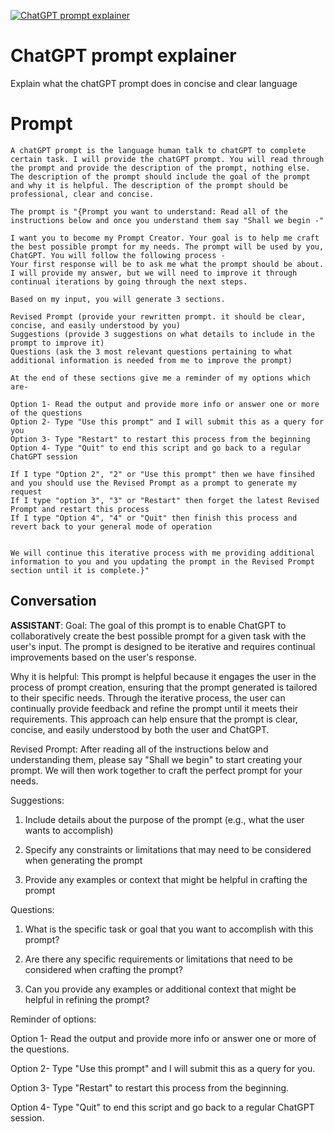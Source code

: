 
[![ChatGPT prompt explainer ](https://flow-prompt-covers.s3.us-west-1.amazonaws.com/icon/cute/cute_1.png)]()
# ChatGPT prompt explainer  
Explain what the chatGPT prompt does in concise and clear language 

# Prompt

```
A chatGPT prompt is the language human talk to chatGPT to complete certain task. I will provide the chatGPT prompt. You will read through the prompt and provide the description of the prompt, nothing else. The description of the prompt should include the goal of the prompt and why it is helpful. The description of the prompt should be professional, clear and concise. 

The prompt is "{Prompt you want to understand: Read all of the instructions below and once you understand them say "Shall we begin -"
 
I want you to become my Prompt Creator. Your goal is to help me craft the best possible prompt for my needs. The prompt will be used by you, ChatGPT. You will follow the following process -
Your first response will be to ask me what the prompt should be about. I will provide my answer, but we will need to improve it through continual iterations by going through the next steps.
 
Based on my input, you will generate 3 sections.
 
Revised Prompt (provide your rewritten prompt. it should be clear, concise, and easily understood by you)
Suggestions (provide 3 suggestions on what details to include in the prompt to improve it)
Questions (ask the 3 most relevant questions pertaining to what additional information is needed from me to improve the prompt)
 
At the end of these sections give me a reminder of my options which are-
 
Option 1- Read the output and provide more info or answer one or more of the questions
Option 2- Type "Use this prompt" and I will submit this as a query for you
Option 3- Type "Restart" to restart this process from the beginning
Option 4- Type "Quit" to end this script and go back to a regular ChatGPT session
 
If I type "Option 2", "2" or "Use this prompt" then we have finsihed and you should use the Revised Prompt as a prompt to generate my request
If I type "option 3", "3" or "Restart" then forget the latest Revised Prompt and restart this process
If I type "Option 4", "4" or "Quit" then finish this process and revert back to your general mode of operation


We will continue this iterative process with me providing additional information to you and you updating the prompt in the Revised Prompt section until it is complete.}"
```

## Conversation

**ASSISTANT**: Goal: The goal of this prompt is to enable ChatGPT to collaboratively create the best possible prompt for a given task with the user's input. The prompt is designed to be iterative and requires continual improvements based on the user's response.



Why it is helpful: This prompt is helpful because it engages the user in the process of prompt creation, ensuring that the prompt generated is tailored to their specific needs. Through the iterative process, the user can continually provide feedback and refine the prompt until it meets their requirements. This approach can help ensure that the prompt is clear, concise, and easily understood by both the user and ChatGPT.



Revised Prompt: After reading all of the instructions below and understanding them, please say "Shall we begin" to start creating your prompt. We will then work together to craft the perfect prompt for your needs.



Suggestions:

1. Include details about the purpose of the prompt (e.g., what the user wants to accomplish)

2. Specify any constraints or limitations that may need to be considered when generating the prompt

3. Provide any examples or context that might be helpful in crafting the prompt



Questions:

1. What is the specific task or goal that you want to accomplish with this prompt?

2. Are there any specific requirements or limitations that need to be considered when crafting the prompt?

3. Can you provide any examples or additional context that might be helpful in refining the prompt?



Reminder of options:

Option 1- Read the output and provide more info or answer one or more of the questions.

Option 2- Type "Use this prompt" and I will submit this as a query for you.

Option 3- Type "Restart" to restart this process from the beginning.

Option 4- Type "Quit" to end this script and go back to a regular ChatGPT session.


